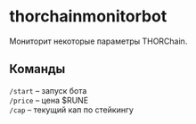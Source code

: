 # thorchainmonitorbot

Мониторит некоторые параметры THORChain.

## Команды

```/start``` – запуск бота  
```/price``` – цена $RUNE  
```/cap``` – текущий кап по стейкингу
